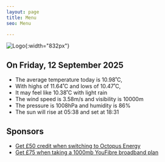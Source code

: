 ```yaml
---
layout: page
title: Menu
seo: Menu

---
```


![Logo](/images/logo.jpg){:width="832px"}

<!-- weather_marker starts -->
## On Friday, 12 September 2025

- The average temperature today is 10.98˚C,
- With highs of 11.64˚C and lows of 10.47˚C,
- It may feel like 10.38˚C with light rain
- The wind speed is 3.58m/s and visibility is 10000m
- The pressure is 1008hPa and humidity is 86%
- The sun will rise at 05:38 and set at 18:31

<!-- weather_marker ends -->

## Sponsors

- [Get £50 credit when switching to Octopus Energy](https://bit.ly/3oD1nnS)
- [Get £75 when taking a 1000mb YouFibre broadband plan](https://aklam.io/91zWhU?)
